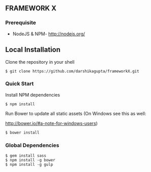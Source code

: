 ## FRAMEWORK X

### Prerequisite

  * NodeJS & NPM- http://nodejs.org/

## Local Installation

  Clone the repository in your shell

    $ git clone https://github.com/darshikagupta/frameworkX.git

### Quick Start

  Install NPM dependencies

    $ npm install

  Run Bower to update all static assets (On Windows see this as well: 

http://bower.io/#a-note-for-windows-users)

    $ bower install
    

### Global Dependencies

    $ gem install sass 
    $ npm install -g bower 
    $ npm install -g gulp

  
